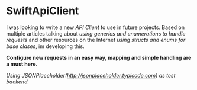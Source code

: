 # SwiftApiClient

I was looking to write a new *API Client* to use in future projects.
Based on multiple articles talking about *using generics and enumerations to handle requests* and other resources on the Internet *using structs and enums for base clases*, im developing this.

**Configure new requests in an easy way, mapping and simple handling are a must here.**

*Using JSONPlaceholder(http://jsonplaceholder.typicode.com) as test backend.*